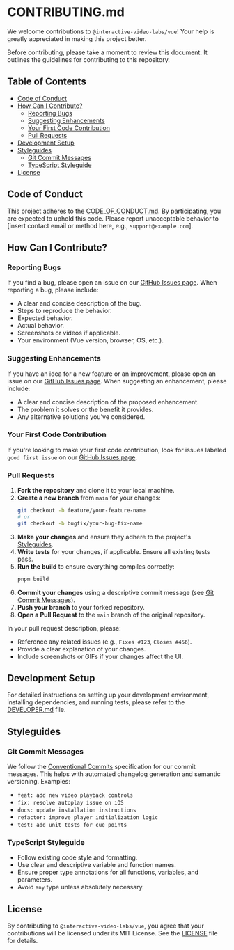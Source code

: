 # CONTRIBUTING.md

We welcome contributions to `@interactive-video-labs/vue`! Your help is greatly appreciated in making this project better.

Before contributing, please take a moment to review this document. It outlines the guidelines for contributing to this repository.

## Table of Contents

- [Code of Conduct](#code-of-conduct)
- [How Can I Contribute?](#how-can-i-contribute)
  - [Reporting Bugs](#reporting-bugs)
  - [Suggesting Enhancements](#suggesting-enhancements)
  - [Your First Code Contribution](#your-first-code-contribution)
  - [Pull Requests](#pull-requests)
- [Development Setup](#development-setup)
- [Styleguides](#styleguides)
  - [Git Commit Messages](#git-commit-messages)
  - [TypeScript Styleguide](#typescript-styleguide)
- [License](#license)

## Code of Conduct

This project adheres to the [CODE_OF_CONDUCT.md](CODE_OF_CONDUCT.md). By participating, you are expected to uphold this code. Please report unacceptable behavior to [insert contact email or method here, e.g., `support@example.com`].

## How Can I Contribute?

### Reporting Bugs

If you find a bug, please open an issue on our [GitHub Issues page](https://github.com/interactive-video-labs/interactive-video-vue-wrapper/issues). When reporting a bug, please include:

-   A clear and concise description of the bug.
-   Steps to reproduce the behavior.
-   Expected behavior.
-   Actual behavior.
-   Screenshots or videos if applicable.
-   Your environment (Vue version, browser, OS, etc.).

### Suggesting Enhancements

If you have an idea for a new feature or an improvement, please open an issue on our [GitHub Issues page](https://github.com/interactive-video-labs/interactive-video-vue-wrapper/issues). When suggesting an enhancement, please include:

-   A clear and concise description of the proposed enhancement.
-   The problem it solves or the benefit it provides.
-   Any alternative solutions you've considered.

### Your First Code Contribution

If you're looking to make your first code contribution, look for issues labeled `good first issue` on our [GitHub Issues page](https://github.com/interactive-video-labs/interactive-video-vue-wrapper/issues).

### Pull Requests

1.  **Fork the repository** and clone it to your local machine.
2.  **Create a new branch** from `main` for your changes:
    ```bash
    git checkout -b feature/your-feature-name
    # or
    git checkout -b bugfix/your-bug-fix-name
    ```
3.  **Make your changes** and ensure they adhere to the project's [Styleguides](#styleguides).
4.  **Write tests** for your changes, if applicable. Ensure all existing tests pass.
5.  **Run the build** to ensure everything compiles correctly:
    ```bash
    pnpm build
    ```
6.  **Commit your changes** using a descriptive commit message (see [Git Commit Messages](#git-commit-messages)).
7.  **Push your branch** to your forked repository.
8.  **Open a Pull Request** to the `main` branch of the original repository.

In your pull request description, please:

-   Reference any related issues (e.g., `Fixes #123`, `Closes #456`).
-   Provide a clear explanation of your changes.
-   Include screenshots or GIFs if your changes affect the UI.

## Development Setup

For detailed instructions on setting up your development environment, installing dependencies, and running tests, please refer to the [DEVELOPER.md](DEVELOPER.md) file.

## Styleguides

### Git Commit Messages

We follow the [Conventional Commits](https://www.conventionalcommits.org/en/v1.0.0/) specification for our commit messages. This helps with automated changelog generation and semantic versioning. Examples:

-   `feat: add new video playback controls`
-   `fix: resolve autoplay issue on iOS`
-   `docs: update installation instructions`
-   `refactor: improve player initialization logic`
-   `test: add unit tests for cue points`

### TypeScript Styleguide

-   Follow existing code style and formatting.
-   Use clear and descriptive variable and function names.
-   Ensure proper type annotations for all functions, variables, and parameters.
-   Avoid `any` type unless absolutely necessary.

## License

By contributing to `@interactive-video-labs/vue`, you agree that your contributions will be licensed under its MIT License. See the [LICENSE](LICENSE) file for details.
